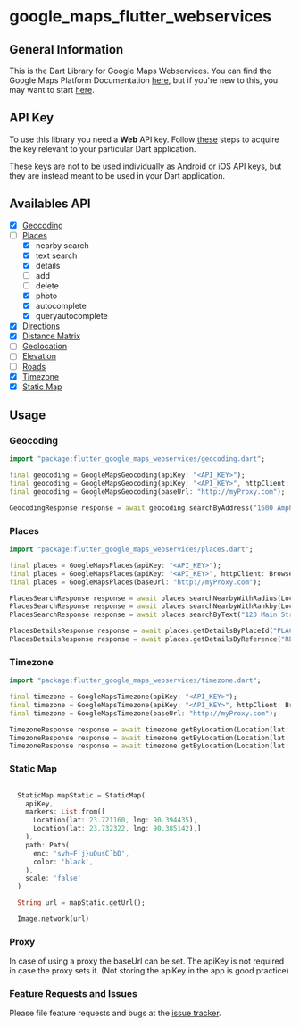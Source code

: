 # google_maps_flutter_webservices

## General Information

This is the Dart Library for Google Maps Webservices.
You can find the Google Maps Platform Documentation [here](https://developers.google.com/maps/web-services), but if you're new to this, you may want to start [here](https://developers.google.com/maps/gmp-get-started).

## API Key

To use this library you need a **Web** API key. Follow [these](https://developers.google.com/places/web-service/get-api-key) steps to acquire the key relevant to your particular Dart application.

These keys are not to be used individually as Android or iOS API keys, but they are instead meant to be used in your Dart application.

## Availables API

- [x] [Geocoding](https://developers.google.com/maps/documentation/geocoding/start)
- [ ] [Places](https://developers.google.com/places/web-service/)
  - [x] nearby search
  - [x] text search
  - [x] details
  - [ ] add
  - [ ] delete
  - [x] photo
  - [x] autocomplete
  - [x] queryautocomplete
- [x] [Directions](https://developers.google.com/maps/documentation/directions/)
- [x] [Distance Matrix](https://developers.google.com/maps/documentation/distance-matrix/)
- [ ] [Geolocation](https://developers.google.com/maps/documentation/geolocation/intro)
- [ ] [Elevation](https://developers.google.com/maps/documentation/elevation/start)
- [ ] [Roads](https://developers.google.com/maps/documentation/roads/intro)
- [x] [Timezone](https://developers.google.com/maps/documentation/timezone/start)
- [x] [Static Map](https://developers.google.com/maps/documentation/maps-static/dev-guide)

## Usage

### Geocoding

```dart
import "package:flutter_google_maps_webservices/geocoding.dart";

final geocoding = GoogleMapsGeocoding(apiKey: "<API_KEY>");
final geocoding = GoogleMapsGeocoding(apiKey: "<API_KEY>", httpClient: BrowserClient());
final geocoding = GoogleMapsGeocoding(baseUrl: "http://myProxy.com");

GeocodingResponse response = await geocoding.searchByAddress("1600 Amphitheatre Parkway, Mountain View, CA");
```

### Places

```dart
import "package:flutter_google_maps_webservices/places.dart";

final places = GoogleMapsPlaces(apiKey: "<API_KEY>");
final places = GoogleMapsPlaces(apiKey: "<API_KEY>", httpClient: BrowserClient());
final places = GoogleMapsPlaces(baseUrl: "http://myProxy.com");

PlacesSearchResponse response = await places.searchNearbyWithRadius(Location(lat: 31.0424, lng: 42.421), 500);
PlacesSearchResponse response = await places.searchNearbyWithRankby(Location(lat: 31.0424, lng: 42.421), "distance");
PlacesSearchResponse response = await places.searchByText("123 Main Street");

PlacesDetailsResponse response = await places.getDetailsByPlaceId("PLACE_ID");
PlacesDetailsResponse response = await places.getDetailsByReference("REF");
```

### Timezone

```dart
import "package:flutter_google_maps_webservices/timezone.dart";

final timezone = GoogleMapsTimezone(apiKey: "<API_KEY>");
final timezone = GoogleMapsTimezone(apiKey: "<API_KEY>", httpClient: BrowserClient());
final timezone = GoogleMapsTimezone(baseUrl: "http://myProxy.com");

TimezoneResponse response = await timezone.getByLocation(Location(lat: 31.0424, lng: 42.421));
TimezoneResponse response = await timezone.getByLocation(Location(lat: 31.0424, lng: 42.421), timestamp: DateTime.utc(2019, 4, 24));
TimezoneResponse response = await timezone.getByLocation(Location(lat: 31.0424, lng: 42.421), timestamp: DateTime.utc(2019, 4, 24), language: 'es');
```

### Static Map

```dart

  StaticMap mapStatic = StaticMap(
    apiKey,
    markers: List.from([
      Location(lat: 23.721160, lng: 90.394435),
      Location(lat: 23.732322, lng: 90.385142),]
    ),
    path: Path(
      enc: 'svh~F`j}uOusC`bD',
      color: 'black',
    ),
    scale: 'false'
  )

  String url = mapStatic.getUrl();

  Image.network(url)


```

### Proxy

In case of using a proxy the baseUrl can be set.
The apiKey is not required in case the proxy sets it. (Not storing the apiKey in the app is good practice)

### Feature Requests and Issues

Please file feature requests and bugs at the [issue tracker][tracker].

[tracker]: https://github.com/Yrll21/googlemaps_flutter_webservices/issues/new
